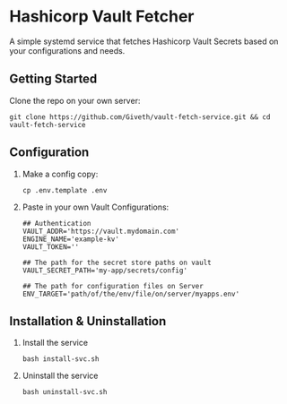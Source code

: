 # Hashicorp Vault Fetcher
A simple systemd service that fetches Hashicorp Vault Secrets based on your configurations and needs.
## Getting Started
Clone the repo on your own server:
```
git clone https://github.com/Giveth/vault-fetch-service.git && cd vault-fetch-service
```
## Configuration
1. Make a config copy:
    ```
    cp .env.template .env
    ```
2. Paste in your own Vault Configurations:
    ```
    ## Authentication
    VAULT_ADDR='https://vault.mydomain.com'
    ENGINE_NAME='example-kv'
    VAULT_TOKEN=''
    
    ## The path for the secret store paths on vault
    VAULT_SECRET_PATH='my-app/secrets/config'
    
    ## The path for configuration files on Server
    ENV_TARGET='path/of/the/env/file/on/server/myapps.env'
    ```
## Installation & Uninstallation
1. Install the service
    ```
    bash install-svc.sh
    ```
2. Uninstall the service
    ```
    bash uninstall-svc.sh
    ```


